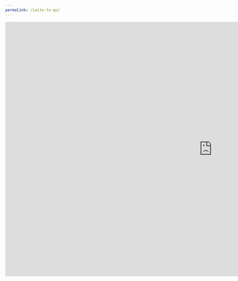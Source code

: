 ```yaml
---
permalink: /Latte-to-go/
---
```


<iframe src="https://banres.github.io/Hub/Games/LatteToGo/" align="center" name="Arcane Ascent" style="height:800px;width:1300px;border:none;" title="Arcane Ascent"></iframe>
